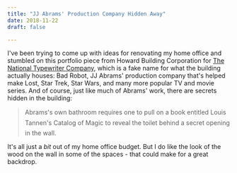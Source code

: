 ```yaml
---
title: "JJ Abrams' Production Company Hidden Away"
date: 2018-11-22
draft: false

---
```


I've been trying to come up with ideas for renovating my home office and stumbled on this portfolio piece from Howard Building Corporation for [The National Typewriter Company](http://www.howardbuilding.com/our-work/project/the-national-typewriter-company), which is a fake name for what the building actually houses: Bad Robot, JJ Abrams' production company that's helped make Lost, Star Trek, Star Wars, and many more popular TV and movie series. And of course, just like much of Abrams' work, there are secrets hidden in the building:

> Abrams's own bathroom requires one to pull on a book entitled Louis Tannen's Catalog of Magic to reveal the toilet behind a secret opening in the wall.

It's all just a _bit_ out of my home office budget. But I do like the look of the wood on the wall in some of the spaces - that could make for a great backdrop.

